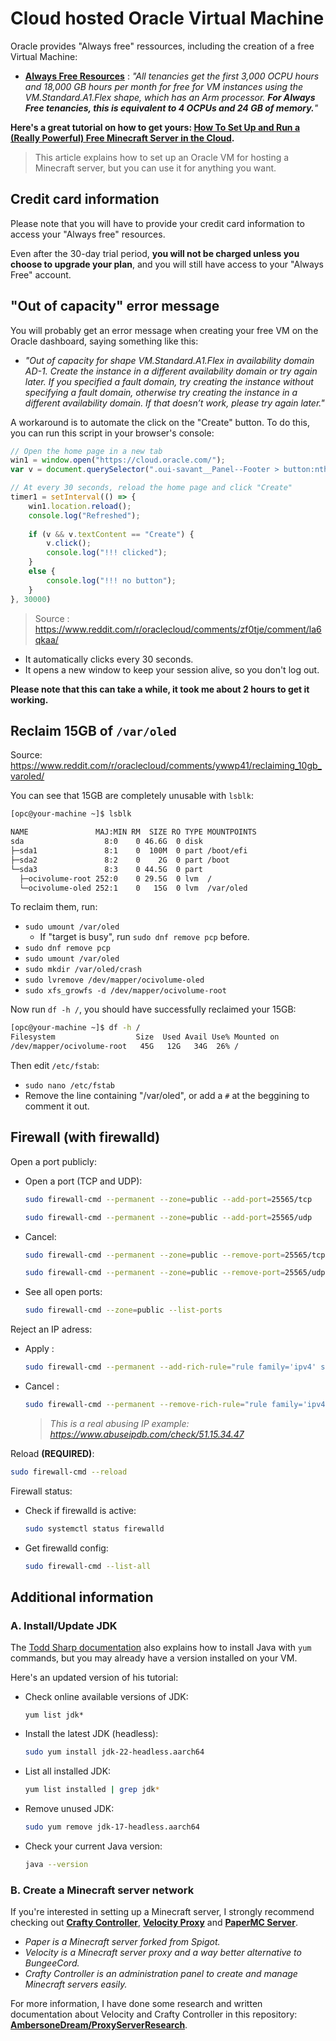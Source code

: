 # Cloud hosted Oracle Virtual Machine

Oracle provides "Always free" ressources, including the creation of a free Virtual Machine:

* **[Always Free Resources](https://docs.oracle.com/en-us/iaas/Content/FreeTier/freetier_topic-Always_Free_Resources.htm)** : _"All tenancies get the first 3,000 OCPU hours and 18,000 GB hours per month for free for VM instances using the VM.Standard.A1.Flex shape, which has an Arm processor. **For Always Free tenancies, this is equivalent to 4 OCPUs and 24 GB of memory.**"_

**Here's a great tutorial on how to get yours: [How To Set Up and Run a (Really Powerful) Free Minecraft Server in the Cloud](https://blogs.oracle.com/developers/post/how-to-set-up-and-run-a-really-powerful-free-minecraft-server-in-the-cloud#create-a-virtual-machine-instance).**

> This article explains how to set up an Oracle VM for hosting a Minecraft server, but you can use it for anything you want.

## Credit card information

Please note that you will have to provide your credit card information to access your "Always free" resources.

Even after the 30-day trial period, **you will not be charged unless you choose to upgrade your plan**, and you will still have access to your "Always Free" account.

## "Out of capacity" error message

You will probably get an error message when creating your free VM on the Oracle dashboard, saying something like this:
* _"Out of capacity for shape VM.Standard.A1.Flex in availability domain AD-1. Create the instance in a different availability domain or try again later. If you specified a fault domain, try creating the instance without specifying a fault domain, otherwise try creating the instance in a different availability domain. If that doesn’t work, please try again later."_

A workaround is to automate the click on the "Create" button. To do this, you can run this script in your browser's console:

```js
// Open the home page in a new tab
win1 = window.open("https://cloud.oracle.com/");
var v = document.querySelector(".oui-savant__Panel--Footer > button:nth-child(1)");

// At every 30 seconds, reload the home page and click "Create"
timer1 = setInterval(() => {
    win1.location.reload();
    console.log("Refreshed");
    
    if (v && v.textContent == "Create") {
        v.click();
        console.log("!!! clicked");
    } 
    else {
        console.log("!!! no button");
    }
}, 30000)
```

> Source : https://www.reddit.com/r/oraclecloud/comments/zf0tje/comment/la6qkaa/

* It automatically clicks every 30 seconds.
* It opens a new window to keep your session alive, so you don't log out.

**Please note that this can take a while, it took me about 2 hours to get it working.**

## Reclaim 15GB of `/var/oled`

Source: https://www.reddit.com/r/oraclecloud/comments/ywwp41/reclaiming_10gb_varoled/

You can see that 15GB are completely unusable with `lsblk`:
```sh
[opc@your-machine ~]$ lsblk

NAME               MAJ:MIN RM  SIZE RO TYPE MOUNTPOINTS
sda                  8:0    0 46.6G  0 disk
├─sda1               8:1    0  100M  0 part /boot/efi
├─sda2               8:2    0    2G  0 part /boot
└─sda3               8:3    0 44.5G  0 part
  ├─ocivolume-root 252:0    0 29.5G  0 lvm  /
  └─ocivolume-oled 252:1    0   15G  0 lvm  /var/oled
```

To reclaim them, run:
* `sudo umount /var/oled`
    * If "target is busy", run `sudo dnf remove pcp` before.
* `sudo dnf remove pcp`
* `sudo umount /var/oled`
* `sudo mkdir /var/oled/crash`
* `sudo lvremove /dev/mapper/ocivolume-oled`
* `sudo xfs_growfs -d /dev/mapper/ocivolume-root`

Now run `df -h /`, you should have successfully reclaimed your 15GB:
```sh
[opc@your-machine ~]$ df -h /
Filesystem                  Size  Used Avail Use% Mounted on
/dev/mapper/ocivolume-root   45G   12G   34G  26% /
```

Then edit `/etc/fstab`:
* `sudo nano /etc/fstab`
* Remove the line containing "/var/oled", or add a `#` at the beggining to comment it out.


## Firewall (with firewalld)

Open a port publicly:
* Open a port (TCP and UDP):
    ```sh
    sudo firewall-cmd --permanent --zone=public --add-port=25565/tcp

    sudo firewall-cmd --permanent --zone=public --add-port=25565/udp
    ```
* Cancel:
    ```sh
    sudo firewall-cmd --permanent --zone=public --remove-port=25565/tcp

    sudo firewall-cmd --permanent --zone=public --remove-port=25565/udp
    ```
* See all open ports:
    ```sh
    sudo firewall-cmd --zone=public --list-ports
    ```

Reject an IP adress:
* Apply :
    ```sh
    sudo firewall-cmd --permanent --add-rich-rule="rule family='ipv4' source address='51.15.34.47' reject"
    ```
* Cancel :
    ```sh
    sudo firewall-cmd --permanent --remove-rich-rule="rule family='ipv4' source address='51.15.34.47' reject"
    ```
    > _This is a real abusing IP example: https://www.abuseipdb.com/check/51.15.34.47_

Reload **(REQUIRED)**:
```sh
sudo firewall-cmd --reload
```

Firewall status:
* Check if firewalld is active:
    ```sh
    sudo systemctl status firewalld
    ```
* Get firewalld config:
    ```sh
    sudo firewall-cmd --list-all
    ```

## Additional information

### A. Install/Update JDK

The [Todd Sharp documentation](https://blogs.oracle.com/developers/post/how-to-set-up-and-run-a-really-powerful-free-minecraft-server-in-the-cloud#create-a-virtual-machine-instance) also explains how to install Java with `yum` commands, but you may already have a version installed on your VM.

Here's an updated version of his tutorial:

* Check online available versions of JDK:
    ```
    yum list jdk*
    ```

* Install the latest JDK (headless):
    ```sh
    sudo yum install jdk-22-headless.aarch64
    ```

* List all installed JDK:
    ```sh
    yum list installed | grep jdk*
    ```

* Remove unused JDK:
    ```sh
    sudo yum remove jdk-17-headless.aarch64
    ```

* Check your current Java version:
    ```sh
    java --version
    ```

### B. Create a Minecraft server network

If you're interested in setting up a Minecraft server, I strongly recommend checking out **[Crafty Controller](https://craftycontrol.com/)**, **[Velocity Proxy](https://papermc.io/software/velocity)** and **[PaperMC Server](https://papermc.io/software/paper)**.

* _Paper is a Minecraft server forked from Spigot._
* _Velocity is a Minecraft server proxy and a way better alternative to BungeeCord._
* _Crafty Controller is an administration panel to create and manage Minecraft servers easily._

For more information, I have done some research and written documentation about Velocity and Crafty Controller in this repository: **[AmbersoneDream/ProxyServerResearch](https://github.com/AmberstoneDream/ProxyServerResearch/tree/main)**.
